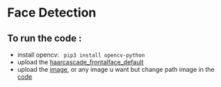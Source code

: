 # Face Detection

## To run the code :
- install opencv: ` pip3 install opencv-python`
- upload the [haarcascade_frontalface_default](https://github.com/MahaQ3/SM-training/blob/master/task-3:1/haarcascade_frontalface_default.xml)
- upload the [image](https://github.com/MahaQ3/SM-training/blob/master/task-3:1/faces-1.jpg), or any image u want but change path image in the [code](https://github.com/MahaQ3/SM-training/blob/master/task-3:1/Face_detection_img.py)
